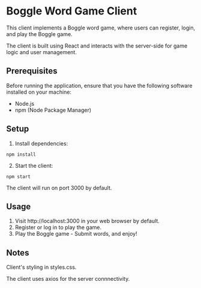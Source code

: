 # Boggle Word Game Client

This client implements a Boggle word game, where users can register, login, and play the Boggle game. 

The client is built using React and interacts with the server-side for game logic and user management.

## Prerequisites

Before running the application, ensure that you have the following software installed on your machine:

- Node.js
- npm (Node Package Manager)

## Setup

1. Install dependencies:

```
npm install 
```

2. Start the client:

```
npm start
```

The client will run on port 3000 by default.

## Usage

1. Visit http://localhost:3000 in your web browser by default.
2. Register or log in to play the game.
3. Play the Boggle game - Submit words, and enjoy!

## Notes

Client's styling in styles.css.

The client uses axios for the server connnectivity.   
